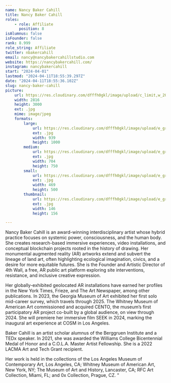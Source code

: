 ```yaml
---
name: Nancy Baker Cahill
title: Nancy Baker Cahill
roles:
    - role: Affiliate
      position: 8
isAlumnus: false
isFounder: false
rank: 8.999
role_string: Affiliate
twitter: nbakercahill
email: nancy@nancybakercahillstudio.com
website: https://nancybakercahill.com/
instagram: nancybakercahill
start: "2024-04-01"
lastmod: "2024-04-11T18:55:39.297Z"
date: "2024-04-11T18:55:36.102Z"
slug: nancy-baker-cahill
picture:
    url: https://res.cloudinary.com/dfffh0gkl/image/upload/c_limit,w_2000,h_2000/e_grayscale/v1712861708/NBC_2_Nancy_Baker_Cahill_a97f96b70a.jpg
    width: 2816
    height: 3000
    ext: .jpg
    mime: image/jpeg
    formats:
        large:
            url: https://res.cloudinary.com/dfffh0gkl/image/upload/e_grayscale/v1712861710/large_NBC_2_Nancy_Baker_Cahill_a97f96b70a.jpg
            ext: .jpg
            width: 939
            height: 1000
        medium:
            url: https://res.cloudinary.com/dfffh0gkl/image/upload/e_grayscale/v1712861711/medium_NBC_2_Nancy_Baker_Cahill_a97f96b70a.jpg
            ext: .jpg
            width: 704
            height: 750
        small:
            url: https://res.cloudinary.com/dfffh0gkl/image/upload/e_grayscale/v1712861712/small_NBC_2_Nancy_Baker_Cahill_a97f96b70a.jpg
            ext: .jpg
            width: 469
            height: 500
        thumbnail:
            url: https://res.cloudinary.com/dfffh0gkl/image/upload/e_grayscale/v1712861710/thumbnail_NBC_2_Nancy_Baker_Cahill_a97f96b70a.jpg
            ext: .jpg
            width: 146
            height: 156

---
```

Nancy Baker Cahill is an award-winning interdisciplinary artist whose hybrid practice focuses on systemic power, consciousness, and the human body. She creates research-based immersive experiences, video installations, and conceptual blockchain projects rooted in the history of drawing. Her monumental augmented reality (AR) artworks extend and subvert the lineage of land art, often highlighting ecological imagination, civics, and a desire for more equitable futures. She is the Founder and Artistic Director of 4th Wall, a free, AR public art platform exploring site interventions, resistance, and inclusive creative expression. 

Her globally-exhibited geolocated AR installations have earned her profiles in the New York Times, Frieze, and The Art Newspaper, among other publications. In 2023, the Georgia Museum of Art exhibited her first solo mid-career survey, which travels through 2025. The Whitney Museum of American Art commissioned and acquired CENTO, the museum’s first participatory AR project co-built by a global audience, on view through 2024. She will premiere her immersive film SEEK in 2024, marking the inaugural art experience at COSM in Los Angeles. 

Baker Cahill ​is an artist scholar ​alumnus of the Berggruen Institute and​ ​a TEDx speaker. In 2021, she was awarded the Williams College Bicentennial Medal of Honor and a C.O.L.A. Master Artist Fellowship. She is a 2022 LACMA Art and Tech Grant recipient. 

Her work is held in the collections of the Los Angeles Museum of Contemporary Art, Los Angeles, CA; Whitney Museum of American Art, New York, NY; The Museum of Art and History, Lancaster, CA; RFC Art Collection, Miami, FL; and 0x Collection, Prague, CZ.
"